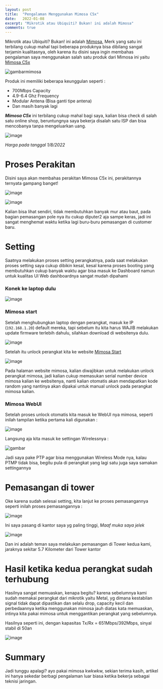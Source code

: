 ```yaml
---
layout: post
title:  "Pengalaman Menggunakan Mimosa C5x"
date:   2022-01-08
excerpt: "Mikrotik atau Ubiquiti? Bukan! ini adalah Mimosa"
comments: true
---
```


Mikrotik atau Ubiquiti? Bukan! ini adalah [Mimosa](https://mimosa.co), Merk yang satu ini terbilang cukup mahal tapi beberapa produknya bisa dibilang sangat terjamin kualitasnya, oleh karena itu disini saya ingin membahas pengalaman saya menggunakan salah satu produk dari Mimosa ini yaitu [Mimosa C5x](https://mimosa.co/product/c5x)

![gambarmimosa](https://mimosa.co/uploads/C5x-homepage.jpg)

Produk ini memiliki beberapa keunggulan seperti :
- 700Mbps Capacity
- 4.9-6.4 Ghz Frequency
- Modular Antena (Bisa ganti tipe antena)
- Dan masih banyak lagi

***Mimosa C5x*** ini terbilang cukup mahal bagi saya, kalian bisa check di salah satu online shop, beruntungnya saya bekerja disalah satu ISP dan bisa mencobanya tanpa mengeluarkan uang.

![image](https://user-images.githubusercontent.com/10250068/148916034-cb240853-d85f-4ab9-893a-2156e9d5f69e.png)

*Harga pada tanggal 1/8/2022*

# Proses Perakitan

Disini saya akan membahas perakitan Mimosa C5x ini, perakitannya ternyata gampang banget!

![image](https://user-images.githubusercontent.com/10250068/148916923-b1e3d1ba-ec78-4c3e-943a-7f806b35d38b.png)

![image](https://user-images.githubusercontent.com/10250068/148917009-3fbcd95b-46a7-4bab-99e3-88a95a26b471.png)

Kalian bisa lihat sendiri, tidak membutuhkan banyak mur atau baut, pada bagian pemasangan pole nya itu cukup diputer2 aja sampe keras, jadi ini sangat menghemat waktu ketika lagi buru-buru pemasangan di customer baru.

# Setting

Saatnya melakukan proses setting perangkatnya, pada saat melakukan proses setting saya cukup dibikin kesal, kesal karena proses booting yang membutuhkan cukup banyak waktu agar bisa masuk ke Dashboard namun untuk kualitas UI Web dashboardnya sangat mudah dipahami

### Konek ke laptop dulu

![image](https://user-images.githubusercontent.com/10250068/148917948-4b1c22b5-bcf7-4b8d-995a-0a4445939654.png)

### Mimosa start

Setelah menghubungkan laptop dengan perangkat, masuk ke IP (`192.168.1.20`) default mereka, tapi sebelum itu kita harus WAJIB melakukan update firmware terlebih dahulu, silahkan download di websitenya dulu.

![image](https://user-images.githubusercontent.com/10250068/148918846-aab5943e-ffa1-4f86-a5b9-6960fa8b6b9e.png)

Setelah itu unlock perangkat kita ke website [Mimosa Start](https://mimosa.co/start)

![image](https://user-images.githubusercontent.com/10250068/148918348-950e1fbb-9ac6-4d52-b36b-b9a275e06122.png)

Pada halaman website mimosa, kalian diwajibkan untuk melakukan unlock perangkat mimosa, jadi kalian cukup memasukan serial number device mimosa kalian ke websitenya, nanti kalian otomatis akan mendapatkan kode random yang nantinya akan dipakai untuk manual unlock pada perangkat mimosa kalian.

### Mimosa WebUI

Setelah proses unlock otomatis kita masuk ke WebUI nya mimosa, seperti inilah tampilan ketika pertama kali digunakan :

![image](https://cdn.discordapp.com/attachments/874251888357441537/930360529514553344/Screenshot_173.png)

Langsung aja kita masuk ke settingan Wirelessnya :

![gambar](https://cdn.discordapp.com/attachments/874251888357441537/930360529933971476/Screenshot_174.png)

Jadi saya pake PTP agar bisa menggunakan Wireless Mode nya, kalau PTMP tidak bisa, begitu pula di perangkat yang lagi satu juga saya samakan settingannya

# Pemasangan di tower

Oke karena sudah selesai setting, kita lanjut ke proses pemasangannya seperti inilah proses pemasangannya :

![image](https://user-images.githubusercontent.com/10250068/148920168-25035c9b-b5a0-45f8-9941-2c8595635317.png)

Ini saya pasang di kantor saya yg paling tinggi, *Maaf muka saya jelek*

![image](https://user-images.githubusercontent.com/10250068/148920293-e05411d1-1809-435b-85ae-85b4868182a4.png)

Dan ini adalah teman saya melakukan pemasangan di Tower kedua kami, jaraknya sekitar 5.7 Kilometer dari Tower kantor

# Hasil ketika kedua perangkat sudah terhubung

Hasilnya sangat memuaskan, kenapa begitu? karena sebelumnya kami sudah memakai perangkat dari mikrotik yaitu Metal, yg dimana kestabilan signal tidak dapat dipastikan dan selalu drop, capacity kecil dan perbedaannya ketika menggunakan mimosa jauh diatas kata memuaskan, intinya kita pakai mimosa untuk menggantikan perangkat yang sebelumnya.

Hasilnya seperti ini, dengan kapasitas Tx/Rx = 651Mbps/392Mbps, sinyal stabil di 50an

![image](https://user-images.githubusercontent.com/10250068/148921144-e76467b0-44c7-494b-84e1-8f36e6a18476.png)

# Summary

Jadi tunggu apalagi? ayo pakai mimosa kwkwkw, sekian terima kasih, artikel ini hanya sekedar berbagi pengalaman luar biasa ketika bekerja sebagai teknisi jaringan.

